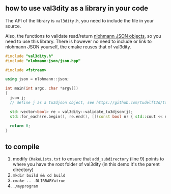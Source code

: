 
## how to use val3dity as a library in your code

The API of the library is `val3dity.h`, you need to include the file in your source.

Also, the functions to validate read/return [nlohmann JSON objects](https://github.com/nlohmann/json), so you need to use this library. 
There is however no need to include or link to nlohmann JSON yourself, the cmake reuses that of val3dity.

```cpp
#include "val3dity.h" 
#include "nlohmann-json/json.hpp"

#include <fstream>

using json = nlohmann::json;

int main(int argc, char *argv[])
{
  json j;
  // define j as a tu3djson object, see https://github.com/tudelft3d/tu3djson

  std::vector<bool> re = val3dity::validate_tu3djson(j);
  std::for_each(re.begin(), re.end(), [](const bool n) { std::cout << n << std::endl; });
   
  return 0;
}
```



## to compile

1. modify `CMakeLists.txt` to ensure that `add_subdirectory` (line 9) points to where you have the root folder of val3dity (in this demo it's the parent directory)
1. `mkdir build && cd build`
1. `cmake .. -DLIBRARY=true`
1. `./myprogram`
